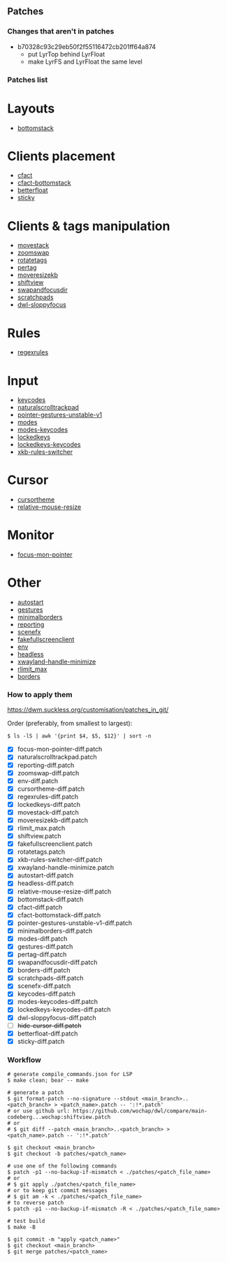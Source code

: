 ## Patches

### Changes that aren't in patches

- b70328c93c29eb50f2f55116472cb201ff64a874
  - put LyrTop behind LyrFloat
  - make LyrFS and LyrFloat the same level

### Patches list

# Layouts

- [bottomstack](https://github.com/wochap/dwl/blob/v0.6-b/bottomstack/bottomstack-diff.patch)

# Clients placement

- [cfact](https://github.com/wochap/dwl/blob/v0.6-b/cfact/cfact-diff.patch)
- [cfact-bottomstack](https://github.com/wochap/dwl/blob/v0.6-b/cfact-bottomstack/cfact-bottomstack-diff.patch)
- [betterfloat](https://github.com/wochap/dwl/blob/v0.6-c/betterfloat/betterfloat-diff.patch)
- [sticky](https://github.com/wochap/dwl/blob/v0.6-c/sticky/sticky-diff.patch)

# Clients & tags manipulation

- [movestack](https://github.com/wochap/dwl/blob/v0.5/movestack/movestack-diff.patch)
- [zoomswap](https://github.com/wochap/dwl/blob/v0.6-b/zoomswap/zoomswap-diff.patch)
- [rotatetags](https://codeberg.org/dwl/dwl-patches/src/commit/6a71cf9806d9626501885591b9cd1cda0ec57523/patches/rotatetags/rotatetags.patch)
- [pertag](https://github.com/wochap/dwl/blob/v0.6-a/pertag/pertag-diff.patch)
- [moveresizekb](https://github.com/wochap/dwl/blob/v0.5/moveresizekb/moveresizekb-diff.patch)
- [shiftview](https://codeberg.org/dwl/dwl-patches/src/commit/6a71cf9806d9626501885591b9cd1cda0ec57523/patches/shiftview/shiftview.patch)
- [swapandfocusdir](https://github.com/wochap/dwl/blob/v0.6-b/swapandfocusdir/swapandfocusdir-diff.patch)
- [scratchpads](https://github.com/wochap/dwl/blob/v0.6-a/scratchpads/scratchpads-diff.patch)
- [dwl-sloppyfocus](https://github.com/wochap/dwl/blob/v0.6-b/dwl-sloppyfocus/dwl-sloppyfocus-diff.patch)

# Rules

- [regexrules](https://github.com/wochap/dwl/blob/v0.6-a/regexrules/regexrules-diff.patch)

# Input

- [keycodes](https://github.com/wochap/dwl/blob/v0.6-a/keycodes/keycodes-diff.patch)
- [naturalscrolltrackpad](https://codeberg.org/dwl/dwl-patches/src/commit/6a71cf9806d9626501885591b9cd1cda0ec57523/patches/naturalscrolltrackpad/naturalscrolltrackpad.patch)
- [pointer-gestures-unstable-v1](https://github.com/wochap/dwl/blob/v0.6-b/pointer-gestures-unstable-v1/pointer-gestures-unstable-v1-diff.patch)
- [modes](https://github.com/wochap/dwl/blob/v0.5/modes/modes-diff.patch)
- [modes-keycodes](https://github.com/wochap/dwl/blob/v0.5/modes-keycodes/modes-keycodes-diff.patch)
- [lockedkeys](https://github.com/wochap/dwl/blob/v0.6-a/lockedkeys/lockedkeys-diff.patch)
- [lockedkeys-keycodes](https://github.com/wochap/dwl/blob/v0.5/lockedkeys-keycodes/lockedkeys-keycodes-diff.patch)
- [xkb-rules-switcher](https://github.com/wochap/dwl/blob/v0.6-b/xkb-rules-switcher/xkb-rules-switcher-diff.patch)

# Cursor

- [cursortheme](https://github.com/wochap/dwl/blob/v0.6-b/cursortheme/cursortheme-diff.patch)
- [relative-mouse-resize](https://github.com/wochap/dwl/blob/v0.6-b/relative-mouse-resize/relative-mouse-resize-diff.patch)

# Monitor

- [focus-mon-pointer](https://github.com/wochap/dwl/blob/v0.6-a/focus-mon-pointer/focus-mon-pointer-diff.patch)

# Other

- [autostart](https://github.com/wochap/dwl/blob/v0.6-b/autostart/autostart-diff.patch)
- [gestures](https://github.com/wochap/dwl/blob/v0.6-b/gestures/gestures-diff.patch)
- [minimalborders](https://github.com/wochap/dwl/blob/v0.6-b/minimalborders/minimalborders-diff.patch)
- [reporting](https://github.com/wochap/dwl/blob/v0.5/reporting/reporting-diff.patch)
- [scenefx](https://github.com/wochap/dwl/blob/v0.6-b/scenefx/scenefx-diff.patch)
- [fakefullscreenclient](https://codeberg.org/dwl/dwl-patches/src/commit/6a71cf9806d9626501885591b9cd1cda0ec57523/patches/fakefullscreenclient/fakefullscreenclient.patch)
- [env](https://github.com/wochap/dwl/blob/v0.6-b/env/env-diff.patch)
- [headless](https://github.com/wochap/dwl/blob/v0.5/headless/headless-diff.patch)
- [xwayland-handle-minimize](https://codeberg.org/dwl/dwl-patches/src/commit/6a71cf9806d9626501885591b9cd1cda0ec57523/patches/xwayland-handle-minimize/xwayland-handle-minimize.patch)
- [rlimit_max](https://codeberg.org/dwl/dwl-patches/src/commit/6a71cf9806d9626501885591b9cd1cda0ec57523/patches/rlimit_max/rlimit_max.patch)
- [borders](https://github.com/wochap/dwl/blob/v0.6-a/borders/borders-diff.patch)

### How to apply them

https://dwm.suckless.org/customisation/patches_in_git/

Order (preferably, from smallest to largest):

```
$ ls -lS | awk '{print $4, $5, $12}' | sort -n
```

- [X] focus-mon-pointer-diff.patch
- [X] naturalscrolltrackpad.patch
- [X] reporting-diff.patch
- [X] zoomswap-diff.patch
- [X] env-diff.patch
- [X] cursortheme-diff.patch
- [X] regexrules-diff.patch
- [X] lockedkeys-diff.patch
- [X] movestack-diff.patch
- [X] moveresizekb-diff.patch
- [X] rlimit_max.patch
- [X] shiftview.patch
- [X] fakefullscreenclient.patch
- [X] rotatetags.patch
- [X] xkb-rules-switcher-diff.patch
- [X] xwayland-handle-minimize.patch
- [X] autostart-diff.patch
- [X] headless-diff.patch
- [X] relative-mouse-resize-diff.patch
- [X] bottomstack-diff.patch
- [X] cfact-diff.patch
- [X] cfact-bottomstack-diff.patch
- [X] pointer-gestures-unstable-v1-diff.patch
- [X] minimalborders-diff.patch
- [X] modes-diff.patch
- [X] gestures-diff.patch
- [X] pertag-diff.patch
- [X] swapandfocusdir-diff.patch
- [X] borders-diff.patch
- [X] scratchpads-diff.patch
- [X] scenefx-diff.patch
- [X] keycodes-diff.patch
- [X] modes-keycodes-diff.patch
- [X] lockedkeys-keycodes-diff.patch
- [X] dwl-sloppyfocus-diff.patch
- [ ] ~~hide-cursor-diff.patch~~
- [X] betterfloat-diff.patch
- [X] sticky-diff.patch

### Workflow

```
# generate compile_commands.json for LSP
$ make clean; bear -- make

# generate a patch
$ git format-patch --no-signature --stdout <main_branch>..<patch_branch> > <patch_name>.patch -- ':!*.patch'
# or use github url: https://github.com/wochap/dwl/compare/main-codeberg...wochap:shiftview.patch
# or
# $ git diff --patch <main_branch>..<patch_branch> > <patch_name>.patch -- ':!*.patch'

$ git checkout <main_branch>
$ git checkout -b patches/<patch_name>

# use one of the following commands
$ patch -p1 --no-backup-if-mismatch < ./patches/<patch_file_name>
# or
# $ git apply ./patches/<patch_file_name>
# or to keep git commit messages
# $ git am -k < ./patches/<patch_file_name>
# to reverse patch
$ patch -p1 --no-backup-if-mismatch -R < ./patches/<patch_file_name>

# test build
$ make -B

$ git commit -m "apply <patch_name>"
$ git checkout <main_branch>
$ git merge patches/<patch_name>
```
